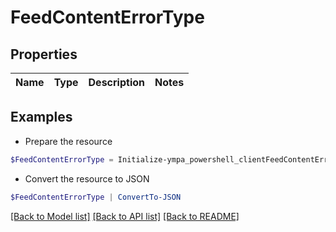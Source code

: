 # FeedContentErrorType
## Properties

Name | Type | Description | Notes
------------ | ------------- | ------------- | -------------

## Examples

- Prepare the resource
```powershell
$FeedContentErrorType = Initialize-ympa_powershell_clientFeedContentErrorType 
```

- Convert the resource to JSON
```powershell
$FeedContentErrorType | ConvertTo-JSON
```

[[Back to Model list]](../README.md#documentation-for-models) [[Back to API list]](../README.md#documentation-for-api-endpoints) [[Back to README]](../README.md)

